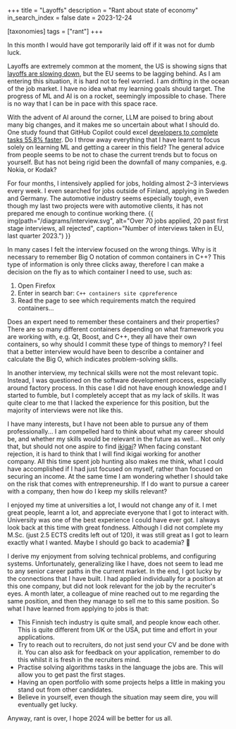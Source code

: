 +++
title = "Layoffs"
description = "Rant about state of economy"
in_search_index = false
date = 2023-12-24

[taxonomies]
tags = ["rant"]
+++

In this month I would have got temporarily laid off if it was not for dumb luck.
<!-- more -->
Layoffs are extremely common at the moment, the US is showing signs that [layoffs are slowing down][1], but the EU seems to be lagging behind.
As I am entering this situation, it is hard not to feel worried.
I am drifting in the ocean of the job market.
I have no idea what my learning goals should target.
The progress of ML and AI is on a rocket, seemingly impossible to chase.
There is no way that I can be in pace with this space race.

With the advent of AI around the corner, LLM are poised to bring about many big changes, and it makes me so uncertain about what I should do.
One study found that GitHub Copilot could excel [developers to complete tasks 55.8% faster][2].
Do I throw away everything that I have learnt to focus solely on learning ML and getting a career in this field?
The general advice from people seems to be not to chase the current trends but to focus on yourself.
But has not being rigid been the downfall of many companies, e.g. Nokia, or Kodak?

For four months, I intensively applied for jobs, holding almost 2–3 interviews every week.
I even searched for jobs outside of Finland, applying in Sweden and Germany.
The automotive industry seems especially tough, even though my last two projects were with automotive clients, it has not prepared me enough to continue working there.
{{ img(path="/diagrams/interview.svg", alt="Over 70 jobs applied, 20 past first stage interviews, all rejected", caption="Number of interviews taken in EU, last quarter 2023.") }}

In many cases I felt the interview focused on the wrong things.
Why is it necessary to remember Big O notation of common containers in C++?
This type of information is only three clicks away, therefore I can make a decision on the fly as to which container I need to use, such as:
1. Open Firefox
2. Enter in search bar: `C++ containers site cppreference`
3. Read the page to see which requirements match the required containers...

Does an expert need to remember these containers and their properties?
There are so many different containers depending on what framework you are working with, e.g.
Qt, Boost, and C++, they all have their own containers, so why should I commit these type of things to memory?
I feel that a better interview would have been to describe a container and calculate the Big O, which indicates problem-solving skills.

In another interview, my technical skills were not the most relevant topic.
Instead, I was questioned on the software development process, especially around factory process.
In this case I did not have enough knowledge and I started to fumble, but I completely accept that as my lack of skills.
It was quite clear to me that I lacked the experience for this position, but the majority of interviews were not like this.

I have many interests, but I have not been able to pursue any of them professionally...
I am compelled hard to think about what my career should be, and whether my skills would be relevant in the future as well...
Not only that, but should not one aspire to find [ikigai][3]?
When facing constant rejection, it is hard to think that I will find ikigai working for another company.
All this time spent job hunting also makes me think, what I could have accomplished if I had just focused on myself, rather than focused on securing an income.
At the same time I am wondering whether I should take on the risk that comes with entrepreneurship.
If I do want to pursue a career with a company, then how do I keep my skills relevant?

I enjoyed my time at universities a lot, I would not change any of it.
I met great people, learnt a lot, and appreciate everyone that I got to interact with.
University was one of the best experience I could have ever got.
I always look back at this time with great fondness.
Although I did not complete my M.Sc. (just 2.5 ECTS credits left out of 120), it was still great as I got to learn exactly what I wanted.
Maybe I should go back to academia? 🤔

I derive my enjoyment from solving technical problems, and configuring systems.
Unfortunately, generalizing like I have, does not seem to lead me to any senior career paths in the current market.
In the end, I got lucky by the connections that I have built.
I had applied individually for a position at this one company, but did not look relevant for the job by the recruiter's eyes.
A month later, a colleague of mine reached out to me regarding the same position, and then they manage to sell me to this same position.
So what I have learned from applying to jobs is that:
* This Finnish tech industry is quite small, and people know each other.
This is quite different from UK or the USA, put time and effort in your applications.
* Try to reach out to recruiters, do not just send your CV and be done with it.
You can also ask for feedback on your application, remember to do this whilst it is fresh in the recruiters mind.
* Practise solving algorithms tasks in the language the jobs are.
This will allow you to get past the first stages.
* Having an open portfolio with some projects helps a little in making you stand out from other candidates.
* Believe in yourself, even though the situation may seem dire, you will eventually get lucky.

Anyway, rant is over, I hope 2024 will be better for us all.

[1]: https://www.bloomberg.com/news/articles/2023-08-16/tech-firms-are-slowing-layoffs-but-still-not-yet-resuming-hiring
[2]: https://arxiv.org/abs/2302.06590
[3]: https://www.bbc.com/worklife/article/20170807-ikigai-a-japanese-concept-to-improve-work-and-life 

